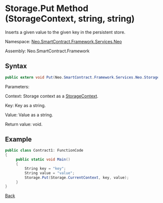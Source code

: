 # Storage.Put Method (StorageContext, string, string)

Inserts a given value to the given key in the persistent store.

Namespace: [Neo.SmartContract.Framework.Services.Neo](../../neo.md)

Assembly: Neo.SmartContract.Framework

## Syntax

```c#
public extern void Put(Neo.SmartContract.Framework.Services.Neo.StorageContext context, string key, string value)
```

Parameters:

Context: Storage context as a [StorageContext](../StorageContext.md).

Key: Key as a string.

Value: Value as a string.

Return value: void.

## Example

```c#
public class Contract1: FunctionCode
{
     public static void Main()
     {
         String key = "key";
         String value = "value";
         Storage.Put(Storage.CurrentContext, key, value);
     }
}
```



[Back](../Storage.md)
